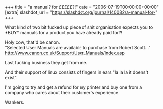 +++
title = "a manual? for £££££?!"
date = "2006-07-19T00:00:00+00:00"
[extra]
slashdot_url = "https://slashdot.org/journal/140082/a-manual-for-"
+++

<p>What kind of two bit fucked up piece of shit organisation expects you to *BUY* manuals for a product you have already paid for?!</p>
<p>Holy cow, that'd be canon.<br>"Selected User Manuals are available to purchase from Robert Scott..."<br><a href="http://www.canon.co.uk/Support/User_Manuals/index.asp">http://www.canon.co.uk/Support/User_Manuals/index.asp</a></p>
<p>Last fucking business they get from me.</p>
<p>And their support of linux consists of fingers in ears "la la la it doens't exist".</p>
<p>I'm going to try and get a refund for my printer and buy one from a company who cares about their customer's experience.</p>
<p>Wankers.</p>


